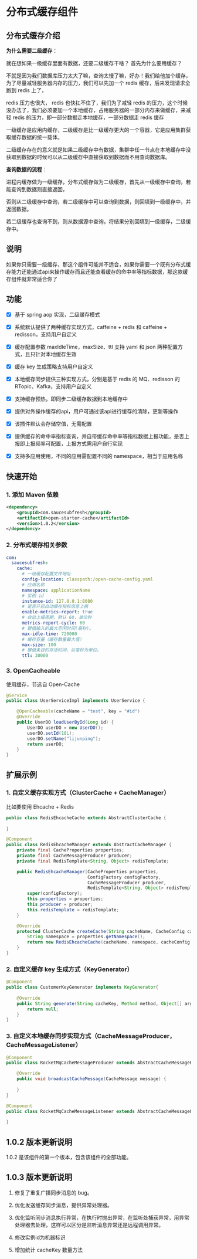 # 分布式缓存组件

## 分布式缓存介绍

**为什么需要二级缓存**：

就在想如果一级缓存里面有数据，还要二级缓存干啥？ 首先为什么要用缓存？

不就是因为我们数据库压力太大了嘛，查询太慢了嘛，好办！我们给他加个缓存，为了尽量减轻服务器内存的压力，我们可以先加一个 redis 缓存，后来发现请求全跑到 redis 上了，

redis 压力也很大， redis 也快扛不住了，我们为了减轻 redis 的压力，这个时候没办法了，我们必须要加一个本地缓存，占用服务器的一部分内存来做缓存，来减轻 redis 的压力，即一部分数据走本地缓存，一部分数据走 redis 缓存

一级缓存是应用内缓存，二级缓存是比一级缓存更大的一个容器，它是应用集群获取缓存数据的统一载体。

二级缓存存在的意义就是如果二级缓存中有数据，集群中任一节点在本地缓存中没获取到数据的时候可以从二级缓存中直接获取到数据而不用查询数据库。

**查询数据的流程**：

进程内缓存做为一级缓存，分布式缓存做为二级缓存，首先从一级缓存中查询，若能查询到数据则直接返回， 

否则从二级缓存中查询，若二级缓存中可以查询到数据，则回填到一级缓存中，并返回数据。 

若二级缓存也查询不到，则从数据源中查询，将结果分别回填到一级缓存，二级缓存中。


## 说明

如果你只需要一级缓存，那这个组件可能并不适合，如果你需要一个既有分布式缓存能力还能通过api来操作缓存而且还能查看缓存的命中率等指标数据，那这款缓存组件就非常适合你了

## 功能

- [x] 基于 spring aop 实现，二级缓存模式

- [x] 系统默认提供了两种缓存实现方式，caffeine + redis 和 caffeine + redisson，支持用户自定义

- [x] 缓存配置参数 maxIdleTime，maxSize、ttl 支持 yaml 和 json 两种配置方式，且只针对本地缓存生效

- [x] 缓存 key 生成策略支持用户自定义

- [x] 本地缓存同步提供三种实现方式，分别是基于 redis 的 MQ、redisson 的 RTopic、Kafka，支持用户自定义

- [x] 支持缓存预热，即同步二级缓存数据到本地缓存中

- [x] 提供对外操作缓存的api，用户可通过该api进行缓存的清除，更新等操作

- [x] 该插件默认会存储空值，无需配置

- [x] 提供缓存的命中率指标查询，并自带缓存命中率等指标数据上报功能，是否上报即上报频率可配置，上报方式需用户自行实现

- [x] 支持多应用使用，不同的应用需配置不同的 namespace，相当于应用名称

## 快速开始

### 1. 添加 Maven 依赖

```xml
<dependency>
    <groupId>com.saucesubfresh</groupId>
    <artifactId>open-starter-cache</artifactId>
    <version>1.0.2</version>
</dependency>
```

### 2. 分布式缓存相关参数

```yaml
com:
  saucesubfresh:
    cache:
      # 一级缓存配置文件地址
      config-location: classpath:/open-cache-config.yaml
      # 应用名称
      namespace: applicationName
      # 实例 id
      instance-id: 127.0.0.1:8080
      # 是否开启自动缓存指标信息上报
      enable-metrics-report: true
      # 自动上报周期，默认 60，单位秒
      metrics-report-cycle: 60
      # 键值输入的最大空闲时间(毫秒)。
      max-idle-time: 720000
      # 缓存容量（缓存数量最大值）
      max-size: 100
      # 键值条目的存活时间，以毫秒为单位。
      ttl: 30000
```

### 3. OpenCacheable

使用缓存，节选自 Open-Cache

```java
@Service
public class UserServiceImpl implements UserService {

    @OpenCacheable(cacheName = "test", key = "#id")
    @Override
    public UserDO loadUserById(Long id) {
        UserDO userDO = new UserDO();
        userDO.setId(18L);
        userDO.setName("lijunping");
        return userDO;
    }
}
```

## 扩展示例

### 1. 自定义缓存实现方式（ClusterCache + CacheManager）

比如要使用 Ehcache + Redis

```java
public class RedisEhcacheCache extends AbstractClusterCache {
    
}

@Component
public class RedisEhcacheManager extends AbstractCacheManager {
    private final CacheProperties properties;
    private final CacheMessageProducer producer;
    private final RedisTemplate<String, Object> redisTemplate;

    public RedisEhcacheManager(CacheProperties properties,
                               ConfigFactory configFactory,
                               CacheMessageProducer producer,
                               RedisTemplate<String, Object> redisTemplate) {
        super(configFactory);
        this.properties = properties;
        this.producer = producer;
        this.redisTemplate = redisTemplate;
    }

    @Override
    protected ClusterCache createCache(String cacheName, CacheConfig cacheConfig) {
        String namespace = properties.getNamespace();
        return new RedisEhcacheCache(cacheName, namespace, cacheConfig, producer, redisTemplate);
    }
}
```


### 2. 自定义缓存 key 生成方式（KeyGenerator）

```java
@Component
public class CustomerKeyGenerator implements KeyGenerator{
    
    @Override
    public String generate(String cacheKey, Method method, Object[] args) {
        return null;
    }
}
```

### 3. 自定义本地缓存同步实现方式（CacheMessageProducer，CacheMessageListener）

```java
@Component
public class RocketMqCacheMessageProducer extends AbstractCacheMessageProducer{

    @Override
    public void broadcastCacheMessage(CacheMessage message) {
        
    }
}

@Component
public class RocketMqCacheMessageListener extends AbstractCacheMessageListener {
    
}
```

## 1.0.2 版本更新说明

1.0.2 是该组件的第一个版本，包含该组件的全部功能。

## 1.0.3 版本更新说明

1. 修复了重复广播同步消息的 bug。

2. 优化发送缓存同步消息，提供异常处理器。

3. 优化监听同步消息执行异常，在执行时抛出异常，在监听处捕获异常，用异常处理器去处理，这样可以区分是监听消息异常还是远程调用异常。

4. 修改实例id为机器标识

5. 增加统计 cacheKey 数量方法
